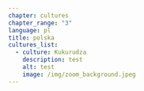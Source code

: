```yaml
---
chapter: cultures
chapter_range: "3"
language: pl
title: polska
cultures_list:
  - culture: Kukurudza
    description: t﻿est
    alt: test
    image: /img/zoom_background.jpeg
---
```

